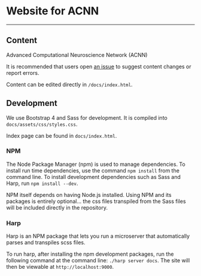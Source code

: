 # Website for ACNN
------------------

## Content

Advanced Computational Neuroscience Network (ACNN)

It is recommended that users open [an issue](https://github.com/IUNetSci/acnn-website/issues) to suggest content changes or report errors.

Content can be edited directly in `/docs/index.html`.

## Development

We use Bootstrap 4 and Sass for development.  It is compiled into `docs/assets/css/styles.css`.

Index page can be found in `docs/index.html`.

### NPM

The Node Package Manager (npm) is used to manage dependencies.  To install run time dependencies, use the command `npm install` from the command line.  To install development dependencies such as Sass and Harp, run `npm install --dev`.

NPM itself depends on having Node.js installed.  Using NPM and its packages is entirely optional... the css files transpiled from the Sass files will be included directly in the repository.

### Harp

Harp is an NPM package that lets you run a microserver that automatically parses and transpiles scss files.

To run harp, after installing the npm development packages, run the following command at the command line: `./harp server docs`.  The site will then be viewable at `http://localhost:9000`.
